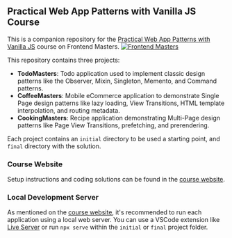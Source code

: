 ## Practical Web App Patterns with Vanilla JS Course
This is a companion repository for the [Practical Web App Patterns with Vanilla JS](https://frontendmasters.com/courses/vanilla-js-patterns) course on Frontend Masters.
[![Frontend Masters](https://static.frontendmasters.com/assets/brand/logos/full.png)](https://frontendmasters.com/courses/vanilla-js-patterns)

This repository contains three projects:

- **TodoMasters**: Todo application used to implement classic design patterns like the Observer, Mixin, Singleton, Memento, and Command patterns.
- **CoffeeMasters**: Mobile eCommerce application to demonstrate Single Page design patterns like lazy loading, View Transitions, HTML template interpolation, and routing metadata.
- **CookingMasters**: Recipe application demonstrating Multi-Page design patterns like Page View Transitions, prefetching, and prerendering.

Each project contains an `initial` directory to be used a starting point, and `final` directory with the solution.

### Course Website

Setup instructions and coding solutions can be found in the [course website](https://firtman.github.io/webapp-patterns).

### Local Development Server

As mentioned on the [course website](https://firtman.github.io/webapp-patterns/lessons/intro-to-the-course/what-we-will-be-building), it's recommended to run each application using a local web server. You can use a VSCode extension like [Live Server](https://marketplace.visualstudio.com/items?itemName=ritwickdey.LiveServer) or run `npx serve` within the `initial` or `final` project folder.